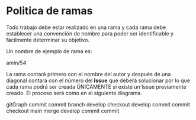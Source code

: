 # Politica de ramas

Todo trabajo debe estar realizado en una rama y cada rama debe establecer una convención de nombre para poder ser identificable y fácilmente determinar su objetivo.

Un nombre de ejemplo de rama es:

amin/54

La rama contará primero con el nombre del autor y después de una diagonal contará con el número del **Issue** que deberá solucionar por lo que cada rama podrá ser creada ÚNICAMENTE si existe un Issue previamente creado. El proceso será como en el siguiente diagrama.


gitGraph
    commit
    commit
    branch develop
    checkout develop
    commit
    commit
    checkout main
    merge develop
    commit
    commit